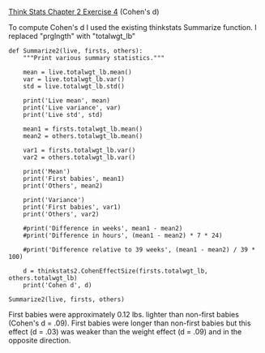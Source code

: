 [Think Stats Chapter 2 Exercise 4](http://greenteapress.com/thinkstats2/html/thinkstats2003.html#toc24) (Cohen's d)

>>> 
 To compute Cohen's d I used the existing thinkstats Summarize function.
 I replaced "prglngth" with "totalwgt_lb"

    def Summarize2(live, firsts, others):
        """Print various summary statistics."""

        mean = live.totalwgt_lb.mean()
        var = live.totalwgt_lb.var()
        std = live.totalwgt_lb.std()

        print('Live mean', mean)
        print('Live variance', var)
        print('Live std', std)

        mean1 = firsts.totalwgt_lb.mean()
        mean2 = others.totalwgt_lb.mean()

        var1 = firsts.totalwgt_lb.var()
        var2 = others.totalwgt_lb.var()

        print('Mean')
        print('First babies', mean1)
        print('Others', mean2)

        print('Variance')
        print('First babies', var1)
        print('Others', var2)

        #print('Difference in weeks', mean1 - mean2)
        #print('Difference in hours', (mean1 - mean2) * 7 * 24)

        #print('Difference relative to 39 weeks', (mean1 - mean2) / 39 * 100)

        d = thinkstats2.CohenEffectSize(firsts.totalwgt_lb, others.totalwgt_lb)
        print('Cohen d', d)

    Summarize2(live, firsts, others)

First babies were approximately 0.12 lbs. lighter than non-first babies (Cohen's d = .09).
First babies were longer than non-first babies but this effect (d = .03) was weaker than the weight effect (d = .09) and in the opposite direction.
